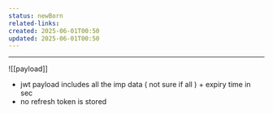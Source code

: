 ```yaml
---
status: newBorn
related-links: 
created: 2025-06-01T00:50
updated: 2025-06-01T00:50
---
```

---

![[payload]]

- jwt payload includes all the imp data ( not sure if all )  + expiry time in sec
- no refresh token is stored

